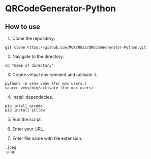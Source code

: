 # QRCodeGenerator-Python

## How to use

1. Clone the repository.
```
git clone https://github.com/MCKY0822/QRCodeGenerator-Python.git
```
2. Navigate to the directory.
```
cd "name of directory"
```

3. Create virtual environment and activate it.
```
python3 -m venv venv (for mac users.)
source venv/bin/activate (for mac users)
```

4. Install dependecies.
```
pip intall qrcode
pip install pillow
```
5. Run the script.

6. Enter your URL.

7. Enter file name with file extension.
```
.jpeg
.png
```

##


